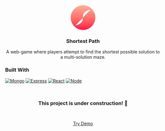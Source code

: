 <!-- Improved compatibility of back to top link: See: https://github.com/othneildrew/Best-README-Template/pull/73 -->
<a name="readme-top"></a>
<!--
*** Thanks for checking out the Best-README-Template. If you have a suggestion
*** that would make this better, please fork the repo and create a pull request
*** or simply open an issue with the tag "enhancement".
*** Don't forget to give the project a star!
*** Thanks again! Now go create something AMAZING! :D
-->



<!-- PROJECT SHIELDS -->
<!--
*** I'm using markdown "reference style" links for readability.
*** Reference links are enclosed in brackets [ ] instead of parentheses ( ).
*** See the bottom of this document for the declaration of the reference variables
*** for contributors-url, forks-url, etc. This is an optional, concise syntax you may use.
*** https://www.markdownguide.org/basic-syntax/#reference-style-links
-->

<!-- PROJECT LOGO -->
<br />
<div align="center">
  <a href="https://github.com/TristanKatwaroo/shortest-path">
    <img src="assets/images/logo.png" alt="Logo" width="80" height="80">
  </a>

<h3 align="center">Shortest Path</h3>

  <p align="center">
    A web-game where players attempt to find the shortest possible solution to a multi-solution maze.
    <br />
    <!--<a href="https://github.com/TristanKatwaroo/shortest-path"><strong>Explore the docs »</strong></a>-->
    <!-- · -->
    <!-- <a href="https://github.com/TristanKatwaroo/shortest-path/issues/new?labels=bug&template=bug-report---.md">Report Bug</a> -->
    <!-- · -->
    <!-- <a href="https://github.com/TristanKatwaroo/shortest-path/issues/new?labels=enhancement&template=feature-request---.md">Request Feature</a> -->
  </p>
</div>

### Built With

[![Mongo][MongoDB]][Mongo-url] [![Express][Express.js]][Express-url] [![React][React.js]][React-url] [![Node][Node.js]][Node-url]

<!-- <p align="right">(<a href="#readme-top">back to top</a>)</p> -->

<!-- ## About -->

<!-- Centered construction message -->
<br />
<h3 align="center">This project is under construction! 🚧</h3>
<br />

<div align="center">
  <p align="center">
    <a href="https://tristankatwaroo.com/shortest-path" align="center">Try Demo</a>
  </p>
</div>

<!-- LICENSE -->
<!-- ## License

Distributed under the MIT License. See `LICENSE.txt` for more information.

<p align="right">(<a href="#readme-top">back to top</a>)</p>
 -->


<!-- CONTACT -->
<!-- ## Contact

Your Name - [@twitter_handle](https://twitter.com/twitter_handle) - email@email_client.com

Project Link: [https://github.com/TristanKatwaroo/shortest-path](https://github.com/TristanKatwaroo/shortest-path)

<p align="right">(<a href="#readme-top">back to top</a>)</p> -->



<!-- MARKDOWN LINKS & IMAGES -->
<!-- https://www.markdownguide.org/basic-syntax/#reference-style-links -->

[React.js]: https://img.shields.io/badge/React-20232A?style=for-the-badge&logo=react&logoColor=61DAFB
[React-url]: https://reactjs.org/
[Node.js]: https://img.shields.io/badge/node.js-6DA55F?style=for-the-badge&logo=node.js&logoColor=white
[Node-url]: https://reactjs.org/
[MongoDB]: https://img.shields.io/badge/MongoDB-%234ea94b.svg?style=for-the-badge&logo=mongodb&logoColor=white
[Mongo-url]: https://reactjs.org/
[Express.js]: https://img.shields.io/badge/express.js-%23404d59.svg?style=for-the-badge&logo=express&logoColor=%2361DAFB
[Express-url]: https://reactjs.org/